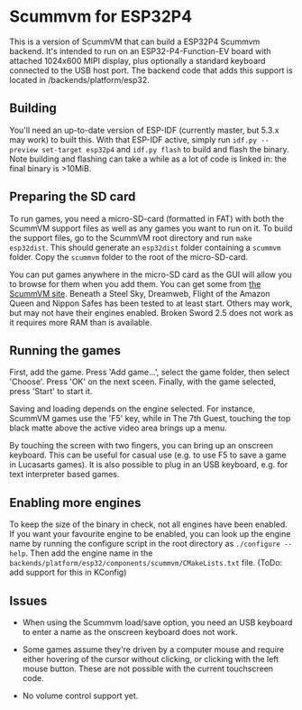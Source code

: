 
Scummvm for ESP32P4
===================

This is a version of ScummVM that can build a ESP32P4 Scummvm backend. It's intended to run
on an ESP32-P4-Function-EV board with attached 1024x600 MIPI display, plus optionally
a standard keyboard connected to the USB host port. The backend code that adds this
support is located in /backends/platform/esp32.

Building
--------

You'll need an up-to-date version of ESP-IDF (currently master, but 5.3.x may work) to 
built this. With that ESP-IDF active, simply run ``idf.py --preview set-target esp32p4``
and ``idf.py flash`` to build and flash the binary. Note building and flashing can
take a while as a lot of code is linked in: the final binary is >10MiB.

Preparing the SD card
---------------------

To run games, you need a micro-SD-card (formatted in FAT) with both the ScummVM support
files as well as any games you want to run on it. To build the support files, go to the 
ScummVM root directory and run ``make esp32dist``. This should generate an ``esp32dist``
folder containing a ``scummvm`` folder. Copy the ``scummvm`` folder to the root of the
micro-SD-card.

You can put games anywhere in the micro-SD card as the GUI will allow you to browse for
them when you add them. You can get some from [the ScummVM site](https://www.scummvm.org/games/).
Beneath a Steel Sky, Dreamweb, Flight of the Amazon Queen and Nippon Safes has been
tested to at least start. Others may work, but may not have their engines enabled. Broken 
Sword 2.5 does not work as it requires more RAM than is available.

Running the games
-----------------

First, add the game. Press 'Add game...', select the game folder, then select 'Choose'. Press 'OK'
on the next sceen. Finally, with the game selected, press 'Start' to start it.

Saving and loading depends on the engine selected. For instance, ScummVM games use the 'F5' key,
while in The 7th Guest, touching the top black matte above the active video area brings up
a menu.

By touching the screen with two fingers, you can bring up an onscreen keyboard. This can be useful for
casual use (e.g. to use F5 to save a game in Lucasarts games). It is also possible to plug in
an USB keyboard, e.g. for text interpreter based games.

Enabling more engines
---------------------

To keep the size of the binary in check, not all engines have been enabled. If you want your 
favourite engine to be enabled, you can look up the engine name by running the configure
script in the root directory as ``./configure --help``. Then add the engine name in the
``backends/platform/esp32/components/scummvm/CMakeLists.txt`` file. (ToDo: add support for
this in KConfig)


Issues
------

* When using the Scummvm load/save option, you need an USB keyboard to enter a name as the onscreen
  keyboard does not work.

* Some games assume they're driven by a computer mouse and require either hovering of the cursor without
  clicking, or clicking with the left mouse button. These are not possible with the current touchscreen
  code.

* No volume control support yet.
